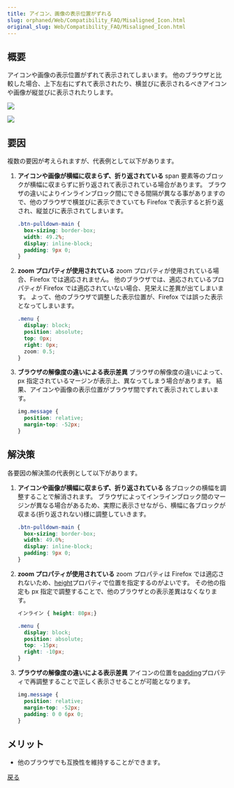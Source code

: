 ```yaml
---
title: アイコン、画像の表示位置がずれる
slug: orphaned/Web/Compatibility_FAQ/Misaligned_Icon.html
original_slug: Web/Compatibility_FAQ/Misaligned_Icon.html
---
```


## 概要

アイコンや画像の表示位置がずれて表示されてしまいます。
他のブラウザと比較した場合、上下左右にずれて表示されたり、横並びに表示されるべきアイコンや画像が縦並びに表示されたりします。

![](https://mdn.mozillademos.org/files/9973/0104_1.png)

![](https://mdn.mozillademos.org/files/9975/0104_2.png)

## 要因

複数の要因が考えられますが、代表例として以下があります。

1. **アイコンや画像が横幅に収まらず、折り返されている**
    span 要素等のブロックが横幅に収まらずに折り返されて表示されている場合があります。
    ブラウザの違いによりインラインブロック間にできる間隔が異なる事がありますので、他のブラウザで横並びに表示できていても
    Firefox で表示すると折り返され、縦並びに表示されてしまいます。

    ```css
    .btn-pulldown-main {
      box-sizing: border-box;
      width: 49.2%;
      display: inline-block;
      padding: 9px 0;
    }
    ```

2. **zoom プロパティが使用されている**
    zoom プロパティが使用されている場合、Firefox では適応されません。
    他のブラウザでは、適応されているプロパティが Firefox では適応されていない場合、見栄えに差異が出てしまいます。
    よって、他のブラウザで調整した表示位置が、Firefox では誤った表示となってしまいます。

    ```css
    .menu {
      display: block;
      position: absolute;
      top: 0px;
      right: 0px;
      zoom: 0.5;
    }
    ```

3. **ブラウザの解像度の違いによる表示差異**
    ブラウザの解像度の違いによって、px 指定されているマージンが表示上、異なってしまう場合があります。
    結果、アイコンや画像の表示位置がブラウザ間でずれて表示されてしまいます。

    ```css
    img.message {
      position: relative;
      margin-top: -52px;
    }
    ```

## 解決策

各要因の解決策の代表例として以下があります。

1. **アイコンや画像が横幅に収まらず、折り返されている**
    各ブロックの横幅を調整することで解消されます。
    ブラウザによってインラインブロック間のマージンが異なる場合があるため、実際に表示させながら、横幅に各ブロックが収まる(折り返されない)様に調整していきます。

    ```css
    .btn-pulldown-main {
      box-sizing: border-box;
      width: 49.0%;
      display: inline-block;
      padding: 9px 0;
    }
    ```

2. **zoom プロパティが使用されている**
    zoom プロパティは Firefox では適応されないため、[height](/ja/docs/Web/CSS/height)プロパティで位置を指定するのがよいです。
    その他の指定も px 指定で調整することで、他のブラウザとの表示差異はなくなります。

    ```css
    インライン { height: 80px;}

    .menu {
      display: block;
      position: absolute;
      top: -15px;
      right: -10px;
    }
    ```

3. **ブラウザの解像度の違いによる表示差異**
    アイコンの位置を[padding](/ja/docs/Web/CSS/padding)プロパティで再調整することで正しく表示させることが可能となります。

    ```css
    img.message {
      position: relative;
      margin-top: -52px;
      padding: 0 0 6px 0;
    }
    ```

## メリット

- 他のブラウザでも互換性を維持することができます。

[戻る](/ja/docs/Web/Compatibility_FAQ)
